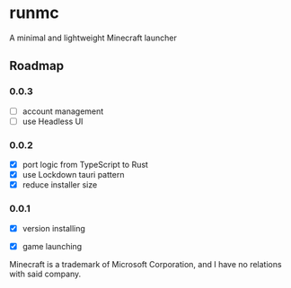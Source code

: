 # runmc

A minimal and lightweight Minecraft launcher

## Roadmap

### 0.0.3

- [ ] account management
- [ ] use Headless UI

### 0.0.2

- [x] port logic from TypeScript to Rust
- [x] use Lockdown tauri pattern
- [x] reduce installer size

### 0.0.1

- [x] version installing
- [x] game launching


Minecraft is a trademark of Microsoft Corporation, and I have no relations with said company.
